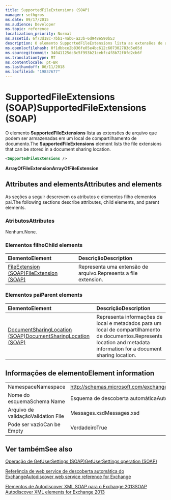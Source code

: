 ```yaml
---
title: SupportedFileExtensions (SOAP)
manager: sethgros
ms.date: 09/17/2015
ms.audience: Developer
ms.topic: reference
localization_priority: Normal
ms.assetid: 6f73d18c-7bb1-4ab6-a23b-6d948e590b53
description: O elemento SupportedFileExtensions lista as extensões de arquivo que podem ser armazenadas em um local de compartilhamento de documento.
ms.openlocfilehash: 0f1dbbce2b836fe05e4bc612c607302783d5e05d
ms.sourcegitcommit: 34041125dc8c5f993b21cebfc4f8b72f0fd2cb6f
ms.translationtype: MT
ms.contentlocale: pt-BR
ms.lasthandoff: 06/11/2018
ms.locfileid: "19837677"
---
```

# <a name="supportedfileextensions-soap"></a><span data-ttu-id="30a05-103">SupportedFileExtensions (SOAP)</span><span class="sxs-lookup"><span data-stu-id="30a05-103">SupportedFileExtensions (SOAP)</span></span>

<span data-ttu-id="30a05-104">O elemento **SupportedFileExtensions** lista as extensões de arquivo que podem ser armazenadas em um local de compartilhamento de documento.</span><span class="sxs-lookup"><span data-stu-id="30a05-104">The **SupportedFileExtensions** element lists the file extensions that can be stored in a document sharing location.</span></span> 
  
```XML
<SupportedFileExtensions /> 
```

 <span data-ttu-id="30a05-105">**ArrayOfFileExtension**</span><span class="sxs-lookup"><span data-stu-id="30a05-105">**ArrayOfFileExtension**</span></span>
## <a name="attributes-and-elements"></a><span data-ttu-id="30a05-106">Attributes and elements</span><span class="sxs-lookup"><span data-stu-id="30a05-106">Attributes and elements</span></span>

<span data-ttu-id="30a05-107">As seções a seguir descrevem os atributos e elementos filho elementos pai.</span><span class="sxs-lookup"><span data-stu-id="30a05-107">The following sections describe attributes, child elements, and parent elements.</span></span>
  
### <a name="attributes"></a><span data-ttu-id="30a05-108">Atributos</span><span class="sxs-lookup"><span data-stu-id="30a05-108">Attributes</span></span>

<span data-ttu-id="30a05-109">Nenhum.</span><span class="sxs-lookup"><span data-stu-id="30a05-109">None.</span></span>
  
### <a name="child-elements"></a><span data-ttu-id="30a05-110">Elementos filho</span><span class="sxs-lookup"><span data-stu-id="30a05-110">Child elements</span></span>

|<span data-ttu-id="30a05-111">**Elemento**</span><span class="sxs-lookup"><span data-stu-id="30a05-111">**Element**</span></span>|<span data-ttu-id="30a05-112">**Descrição**</span><span class="sxs-lookup"><span data-stu-id="30a05-112">**Description**</span></span>|
|:-----|:-----|
|[<span data-ttu-id="30a05-113">FileExtension (SOAP)</span><span class="sxs-lookup"><span data-stu-id="30a05-113">FileExtension (SOAP)</span></span>](fileextension-soap.md) <br/> |<span data-ttu-id="30a05-114">Representa uma extensão de arquivo.</span><span class="sxs-lookup"><span data-stu-id="30a05-114">Represents a file extension.</span></span>  <br/> |
   
### <a name="parent-elements"></a><span data-ttu-id="30a05-115">Elementos pai</span><span class="sxs-lookup"><span data-stu-id="30a05-115">Parent elements</span></span>

|<span data-ttu-id="30a05-116">**Elemento**</span><span class="sxs-lookup"><span data-stu-id="30a05-116">**Element**</span></span>|<span data-ttu-id="30a05-117">**Descrição**</span><span class="sxs-lookup"><span data-stu-id="30a05-117">**Description**</span></span>|
|:-----|:-----|
|[<span data-ttu-id="30a05-118">DocumentSharingLocation (SOAP)</span><span class="sxs-lookup"><span data-stu-id="30a05-118">DocumentSharingLocation (SOAP)</span></span>](documentsharinglocation-soap.md) <br/> |<span data-ttu-id="30a05-119">Representa informações de local e metadados para um local de compartilhamento de documentos.</span><span class="sxs-lookup"><span data-stu-id="30a05-119">Represents location and metadata information for a document sharing location.</span></span>  <br/> |
   
## <a name="element-information"></a><span data-ttu-id="30a05-120">Informações de elemento</span><span class="sxs-lookup"><span data-stu-id="30a05-120">Element information</span></span>

|||
|:-----|:-----|
|<span data-ttu-id="30a05-121">Namespace</span><span class="sxs-lookup"><span data-stu-id="30a05-121">Namespace</span></span>  <br/> |http://schemas.microsoft.com/exchange/2010/Autodiscover  <br/> |
|<span data-ttu-id="30a05-122">Nome do esquema</span><span class="sxs-lookup"><span data-stu-id="30a05-122">Schema Name</span></span>  <br/> |<span data-ttu-id="30a05-123">Esquema de descoberta automática</span><span class="sxs-lookup"><span data-stu-id="30a05-123">Autodiscover schema</span></span>  <br/> |
|<span data-ttu-id="30a05-124">Arquivo de validação</span><span class="sxs-lookup"><span data-stu-id="30a05-124">Validation File</span></span>  <br/> |<span data-ttu-id="30a05-125">Messages.xsd</span><span class="sxs-lookup"><span data-stu-id="30a05-125">Messages.xsd</span></span>  <br/> |
|<span data-ttu-id="30a05-126">Pode ser vazio</span><span class="sxs-lookup"><span data-stu-id="30a05-126">Can be Empty</span></span>  <br/> |<span data-ttu-id="30a05-127">Verdadeiro</span><span class="sxs-lookup"><span data-stu-id="30a05-127">True</span></span>  <br/> |
   
## <a name="see-also"></a><span data-ttu-id="30a05-128">Ver também</span><span class="sxs-lookup"><span data-stu-id="30a05-128">See also</span></span>



[<span data-ttu-id="30a05-129">Operação de GetUserSettings (SOAP)</span><span class="sxs-lookup"><span data-stu-id="30a05-129">GetUserSettings operation (SOAP)</span></span>](getusersettings-operation-soap.md)


[<span data-ttu-id="30a05-130">Referência de web service de descoberta automática do Exchange</span><span class="sxs-lookup"><span data-stu-id="30a05-130">Autodiscover web service reference for Exchange</span></span>](autodiscover-web-service-reference-for-exchange.md)
  
[<span data-ttu-id="30a05-131">Elementos de Autodiscover XML SOAP para o Exchange 2013</span><span class="sxs-lookup"><span data-stu-id="30a05-131">SOAP Autodiscover XML elements for Exchange 2013</span></span>](soap-autodiscover-xml-elements-for-exchange-2013.md)


